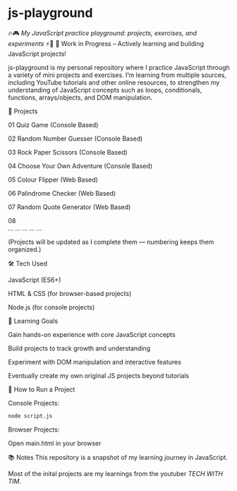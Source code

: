 # js-playground
🔥🎮 _My JavaScript practice playground: projects, exercises, and experiments_ ⚡🚀
🚧 Work in Progress – Actively learning and building JavaScript projects!

js-playground is my personal repository where I practice JavaScript through a variety of mini projects and exercises. I’m learning from multiple sources, including YouTube tutorials and other online resources, to strengthen my understanding of JavaScript concepts such as loops, conditionals, functions, arrays/objects, and DOM manipulation.

📂 Projects

01	Quiz Game (Console Based)

02	Random Number Guesser (Console Based)

03	Rock Paper Scissors (Console Based)

04	Choose Your Own Adventure (Console Based)

05  Colour Flipper (Web Based)

06  Palindrome Checker (Web Based)

07  Random Quote Generator (Web Based)

08  
…	…	…	…	…

(Projects will be updated as I complete them — numbering keeps them organized.)

🛠️ Tech Used

JavaScript (ES6+)

HTML & CSS (for browser-based projects)

Node.js (for console projects)

🎯 Learning Goals

Gain hands-on experience with core JavaScript concepts

Build projects to track growth and understanding

Experiment with DOM manipulation and interactive features

Eventually create my own original JS projects beyond tutorials

🚀 How to Run a Project

Console Projects:
```bash
node script.js
```

Browser Projects:

Open main.html in your browser


📚 Notes
This repository is a snapshot of my learning journey in JavaScript.

Most of the inital projects are my learnings from the youtuber _TECH WITH TIM_.
